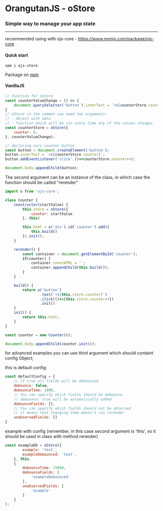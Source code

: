 # OrangutanJS - oStore
### Simple way to manage your app state

---
recommended using with ojs-core - https://www.npmjs.com/package/ojs-core
#### Quick start
```
npm i ojs-store
```
Package on [npm](https://www.npmjs.com/package/ojs-store)

#### VanillaJS
```js
// function for oStore
const counterValueChange = () => {
    document.querySelector('button').innerText = `+${counterStore.counter}`;
}
// oStore in the common use need two arguments:
// - Object with data
// - function which will be run every time any of the values changes
const counterStore = oStore({
    counter: 0,
}, counterValueChange);

// declaring ours counter button
const button = document.createElement('button');
button.innerText = `+${counterStore.counter}`;
button.addEventListener('click',()=>counterStore.counter++);

document.body.appendChild(button);
```

The second argument can be an instance of the class, in which case the function should be called "rerender"

```js
import o from 'ojs-core';

class Counter {
    constructor(startValue) {
        this.store = oStore({
            counter: startValue
        }, this)

        this.html = o('div').id('counter').add([
            this.build()
        ]).init();
    }

    rerender() {
        const container = document.getElementById('counter');
        if(counter) {
            container.innerHTML = '';
            container.appendChild(this.build());
        }
    }

    build() {
        return o('button')
                .text(`+${this.store.counter}`)
                .click(()=>{this.store.counter++})
                .init()
    }
    init() {
        return this.html;
    }
}

const counter = new Counter(0);

document.body.appendChild(counter.init());
```

for advanced examples you can use third argument which should containt config Object;

this is default config:
```js
const defaultConfig = {
    // if true all fields will be debounced
    debounce: false,
    debounceTime: 1000,
    // You can specify which fields should be debounce. 
    // debounce: true will be automatically added
    debounceFields: [],
    // You can specify which fields should not be observed
    // it means that changing them doesn't run rerender
    unobservedFields: []
}
```
example with config (remember, in this case second argument is 'this', so it should be used in class with method rerender)
```js
const exampleDb = oStore({
        example: 'test',
        exampleDebounced: 'test',
    }, this,
    {
        debounceTime: 15000,
        debounceFields: [
            'exampleDebounced'
        ],
        unobservedFields: [
            'example'
        ]
    }
);
```
